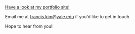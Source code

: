 [Have a look at my portfolio site!](https://francis-m-kim.github.io/)

Email me at <francis.kim@yale.edu> if you'd like to get in touch.

Hope to hear from you!
